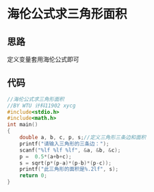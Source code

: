 # 海伦公式求三角形面积
## 思路
  定义变量套用海伦公式即可
## 代码
```c
//海伦公式求三角形面积
//BY WTU 计科11902 xycg
#include<stdio.h>
#include<math.h>
int main()
{
	double a, b, c, p, s;//定义三角形三条边和面积 
	printf("请输入三角形的三条边："); 
	scanf("%lf %lf %lf", &a, &b, &c);
	p =  0.5*(a+b+c);
	s = sqrt(p*(p-a)*(p-b)*(p-c));
	printf("此三角形的面积是%.2lf", s);
	return 0;
}
```
